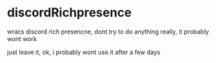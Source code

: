 # discordRichpresence
wracs discord rich presencne, dont try to do anything really, it probably wont work
  
  
just leave it, ok, i probably wont use it after a few days
